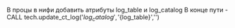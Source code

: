 В процы в нифи добавить атрибуты log_table и log_catalog
В конце пути - CALL tech.update_ct_log('${log_catalog}', '${log_table}','')